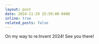 ```yaml
---
layout: post
date: 2024-11-29 15:59:00-0400
inline: true
related_posts: false
---
```


On my way to re:Invent 2024! See you there!
